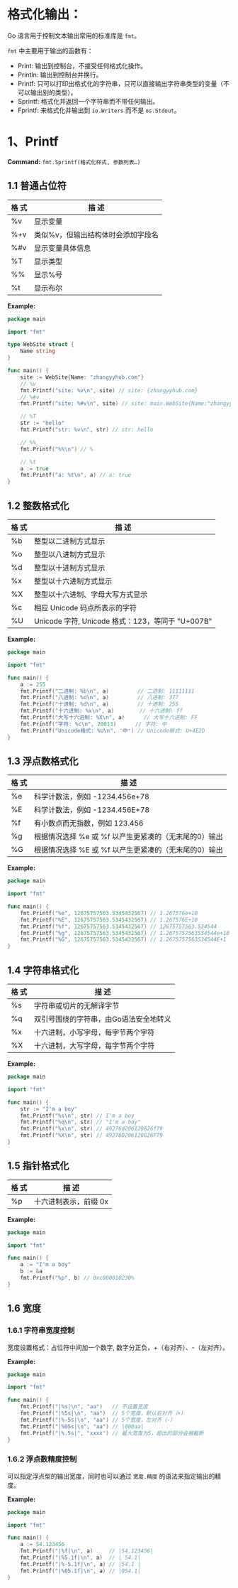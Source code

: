 # 格式化输出：

Go 语言用于控制文本输出常用的标准库是 `fmt`。

`fmt` 中主要用于输出的函数有：

- Print: 输出到控制台，不接受任何格式化操作。
- Println: 输出到控制台并换行。
- Printf: 只可以打印出格式化的字符串，只可以直接输出字符串类型的变量（不可以输出别的类型）。
- Sprintf: 格式化并返回一个字符串而不带任何输出。
- Fprintf: 来格式化并输出到 `io.Writers` 而不是 `os.Stdout`。

# 1、Printf

**Command:** `fmt.Sprintf(格式化样式, 参数列表…)`

## 1.1 普通占位符

| 格 式 | 描 述                              |
| ----- | ---------------------------------- |
| %v    | 显示变量                           |
| %+v   | 类似%v，但输出结构体时会添加字段名 |
| %#v   | 显示变量具体信息                   |
| %T    | 显示类型                           |
| %%    | 显示%号                            |
| %t    | 显示布尔                           |

**Example:**

```go
package main

import "fmt"

type WebSite struct {
	Name string
}

func main() {
	site := WebSite{Name: "zhangyyhub.com"}
	// %v
	fmt.Printf("site: %v\n", site) // site: {zhangyyhub.com}
	// %#v
	fmt.Printf("site: %#v\n", site) // site: main.WebSite{Name:"zhangyyhub.com"}

	// %T
	str := "hello"
	fmt.Printf("str: %v\n", str) // str: hello

	// %%
	fmt.Printf("%%\n") // %

	// %t
	a := true
	fmt.Printf("a: %t\n", a) // a: true
}
```

## 1.2 整数格式化

| 格 式 | 描 述                                            |
| ----- | ------------------------------------------------ |
| %b    | 整型以二进制方式显示                             |
| %o    | 整型以八进制方式显示                             |
| %d    | 整型以十进制方式显示                             |
| %x    | 整型以十六进制方式显示                           |
| %X    | 整型以十六进制、字母大写方式显示                 |
| %c    | 相应 Unicode 码点所表示的字符                    |
| %U    | Unicode 字符, Unicode 格式：123，等同于 "U+007B" |

**Example:**

```go
package main

import "fmt"

func main() {
	a := 255
	fmt.Printf("二进制: %b\n", a)         // 二进制: 11111111
	fmt.Printf("八进制: %o\n", a)         // 八进制: 377
	fmt.Printf("十进制: %d\n", a)         // 十进制: 255
	fmt.Printf("十六进制: %x\n", a)        // 十六进制: ff
	fmt.Printf("大写十六进制: %X\n", a)      // 大写十六进制: FF
	fmt.Printf("字符: %c\n", 20013)      // 字符: 中
	fmt.Printf("Unicode格式: %U\n", '中') // Unicode格式: U+4E2D
}
```

## 1.3 浮点数格式化

| 格 式 | 描 述                                                 |
| ----- | ----------------------------------------------------- |
| %e    | 科学计数法，例如 -1234.456e+78                        |
| %E    | 科学计数法，例如 -1234.456E+78                        |
| %f    | 有小数点而无指数，例如 123.456                        |
| %g    | 根据情况选择 %e 或 %f 以产生更紧凑的（无末尾的0）输出 |
| %G    | 根据情况选择 %E 或 %f 以产生更紧凑的（无末尾的0）输出 |

**Example:**

```go
package main

import "fmt"

func main() {
	fmt.Printf("%e", 12675757563.5345432567) // 1.267576e+10
	fmt.Printf("%E", 12675757563.5345432567) // 1.267576E+10
	fmt.Printf("%f", 12675757563.5345432567) // 12675757563.534544
	fmt.Printf("%g", 12675757563.5345432567) // 1.2675757563534544e+10
	fmt.Printf("%G", 12675757563.5345432567) // 1.2675757563534544E+1
}
```

## 1.4 字符串格式化

| 格 式 | 描 述                                  |
| ----- | -------------------------------------- |
| %s    | 字符串或切片的无解译字节               |
| %q    | 双引号围绕的字符串，由Go语法安全地转义 |
| %x    | 十六进制，小写字母，每字节两个字符     |
| %X    | 十六进制，大写字母，每字节两个字符     |

**Example:**

```go
package main

import "fmt"

func main() {
	str := "I'm a boy"
	fmt.Printf("%s\n", str) // I'm a boy
	fmt.Printf("%q\n", str) // "I'm a boy"
	fmt.Printf("%x\n", str) // 49276d206120626f79
	fmt.Printf("%X\n", str) // 49276D206120626F79
}
```

## 1.5 指针格式化

| 格 式 | 描 述                 |
| ----- | --------------------- |
| %p    | 十六进制表示，前缀 0x |

**Example:**

```go
package main

import "fmt"

func main() {
	a := "I'm a boy"
	b := &a
	fmt.Printf("%p", b) // 0xc000010230%
}
```

## 1.6 宽度

### 1.6.1 字符串宽度控制

宽度设置格式：占位符中间加一个数字, 数字分正负，+（右对齐）、-（左对齐）。

**Example:**

```go
package main

import "fmt"

func main() {
	fmt.Printf("|%s|\n", "aa")   // 不设置宽度
	fmt.Printf("|%5s|\n", "aa")  // 5个宽度，默认右对齐（+）
	fmt.Printf("|%-5s|\n", "aa") // 5个宽度，左对齐（-）
	fmt.Printf("|%05s|\n", "aa") // |000aa|
	fmt.Printf("|%.5s|", "xxxx") // 最大宽度为5，超出的部分会被截断
}
```

### 1.6.2 浮点数精度控制

可以指定浮点型的输出宽度，同时也可以通过 `宽度.精度` 的语法来指定输出的精度。

**Example:**

```go
package main

import "fmt"

func main() {
	a := 54.123456
	fmt.Printf("|%f|\n", a)     // |54.123456|
	fmt.Printf("|%5.1f|\n", a)  // | 54.1|
	fmt.Printf("|%-5.1f|\n", a) // |54.1 |
	fmt.Printf("|%05.1f|\n", a) // |054.1|
}
```

